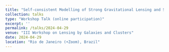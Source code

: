 ```yaml
---
title: "Self-consistent Modelling of Strong Gravitational Lensing and Stellar Dynamics"
collection: talks
type: "Workshop Talk (online participation)"
excerpt: ''
permalink: /talks/2024-04-29
venue: "III Workshop on Lensing by Galaxies and Clusters"
date: 2024-04-29
location: "Rio de Janeiro (+Zoom), Brazil"
---
```

